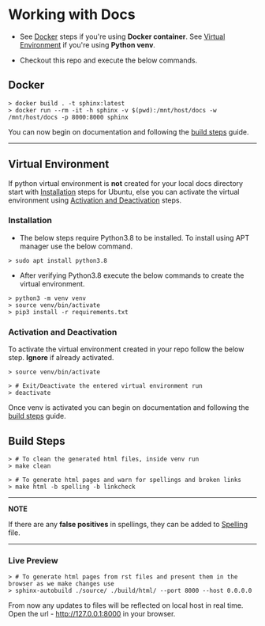 # Working with Docs

- See [Docker](#docker) steps if you're using **Docker container**. See [Virtual Environment](#virtual-environment) if you're using **Python venv**.

- Checkout this repo and execute the below commands.

## Docker

```console
> docker build . -t sphinx:latest
> docker run --rm -it -h sphinx -v $(pwd):/mnt/host/docs -w /mnt/host/docs -p 8000:8000 sphinx
```

You can now begin on documentation and following the [build steps](#build-steps) guide.

---

## Virtual Environment

If python virtual environment is **not** created for your local docs directory start with [Installation](#installation) steps for Ubuntu, else you can activate the virtual environment using [Activation and Deactivation](#activation-and-deactivation) steps.

### Installation

- The below steps require Python3.8 to be installed. To install using APT manager use the below command.

```console
> sudo apt install python3.8
```

- After verifying Python3.8 execute the below commands to create the virtual environment.

```console
> python3 -m venv venv
> source venv/bin/activate
> pip3 install -r requirements.txt
```

### Activation and Deactivation

To activate the virtual environment created in your repo follow the below step. **Ignore** if already activated.

```console
> source venv/bin/activate

> # Exit/Deactivate the entered virtual environment run 
> deactivate
```

Once venv is activated you can begin on documentation and following the [build steps](#build-steps) guide.

## Build Steps
```console
> # To clean the generated html files, inside venv run
> make clean

> # To generate html pages and warn for spellings and broken links
> make html -b spelling -b linkcheck
```

---
**NOTE**

If there are any **false positives** in spellings, they can be added to [Spelling](./source/spelling_wordlist.txt) file.

---

### Live Preview

```console
> # To generate html pages from rst files and present them in the browser as we make changes use
> sphinx-autobuild ./source/ ./build/html/ --port 8000 --host 0.0.0.0
```

From now any updates to files will be reflected on local host in real time. Open the url - http://127.0.0.1:8000 in your browser.
